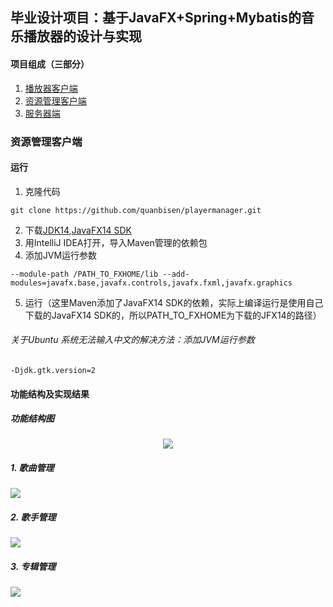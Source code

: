 ## 毕业设计项目：基于JavaFX+Spring+Mybatis的音乐播放器的设计与实现

#### 项目组成（三部分）

1. [播放器客户端](https://github.com/quanbisen/neteasemusicplayer)
2. [资源管理客户端](https://github.com/quanbisen/playermanager)
3. [服务器端](https://github.com/quanbisen/playerserver)

### 资源管理客户端

#### 运行

1. 克隆代码

```shell
git clone https://github.com/quanbisen/playermanager.git
```

2. 下载[JDK14](https://www.oracle.com/java/technologies/javase-jdk14-downloads.html),[JavaFX14 SDK](https://gluonhq.com/products/javafx/)
3. 用IntelliJ IDEA打开，导入Maven管理的依赖包
4. 添加JVM运行参数
```jvm
--module-path /PATH_TO_FXHOME/lib --add-modules=javafx.base,javafx.controls,javafx.fxml,javafx.graphics
```
5. 运行（这里Maven添加了JavaFX14 SDK的依赖，实际上编译运行是使用自己下载的JavaFX14 SDK的，所以PATH_TO_FXHOME为下载的JFX14的路径）

###### 关于Ubuntu 系统无法输入中文的解决方法：添加JVM运行参数

```jvm
-Djdk.gtk.version=2
```

#### 功能结构及实现结果

##### 功能结构图

<div align="center">
    <img src="https://images.cnblogs.com/cnblogs_com/quanbisen/1779769/o_200603112437资源管理客户端功能模块图.jpg">
    </img>
</div>

##### 1. 歌曲管理

![](https://images.cnblogs.com/cnblogs_com/quanbisen/1779769/o_200603112419歌曲管理功能模块实现图.jpg)



##### 2. 歌手管理

![](https://images.cnblogs.com/cnblogs_com/quanbisen/1779769/o_200603112413歌手管理功能模块实现图.jpg)

##### 3. 专辑管理

![](https://images.cnblogs.com/cnblogs_com/quanbisen/1779769/o_200603112345专辑管理功能模块实现图.jpg)
